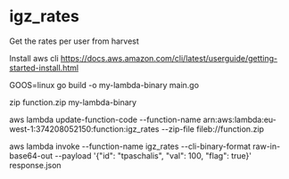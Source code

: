 # igz_rates

Get the rates per user from harvest

Install aws cli
https://docs.aws.amazon.com/cli/latest/userguide/getting-started-install.html

GOOS=linux go build -o my-lambda-binary main.go

zip function.zip my-lambda-binary

aws lambda update-function-code --function-name arn:aws:lambda:eu-west-1:374208052150:function:igz_rates --zip-file fileb://function.zip 

aws lambda invoke     --function-name igz_rates      --cli-binary-format raw-in-base64-out     --payload '{"id": "tpaschalis", "val": 100, "flag": true}'     response.json